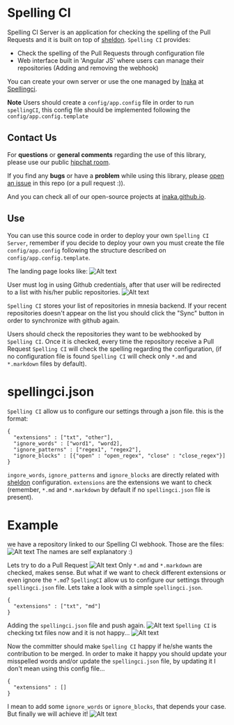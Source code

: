 
# Spelling CI
Spelling CI Server is an application for checking the spelling of the Pull Requests and it is built on top of [sheldon](https://github.com/inaka/sheldon). `Spelling CI` provides:

- Check the spelling of the Pull Requests through configuration file
- Web interface built in 'Angular JS' where users can manage their repositories (Adding and removing the webhook)

You can create your own server or use the one managed by [Inaka](http://www.inaka.net) at [Spellingci](http://spellingci.inakalabs.com/).

**Note** Users should create a `config/app.config` file in order to run `spellingCI`, this config file should be implemented following the `config/app.config.template`

## Contact Us
For **questions** or **general comments** regarding the use of this library,
please use our public [hipchat room](http://inaka.net/hipchat).

If you find any **bugs** or have a **problem** while using this library, please
[open an issue](https://github.com/inaka/spellingci/issues/new) in this repo
(or a pull request :)).

And you can check all of our open-source projects at [inaka.github.io](http://inaka.github.io).

## Use
You can use this source code in order to deploy your own `Spelling CI Server`, remember if you decide to deploy your own you must create the file `config/app.config` following the structure described on `config/app.config.template`.

The landing page looks like:
![Alt text](/assets/img/landing.png?raw=true "Landing Page")

User must log in using Github credentials, after that user will be redirected to a list with his/her public repositories.
![Alt text](/assets/img/list.png?raw=true "Repositories List")

`Spelling CI` stores your list of repositories in mnesia backend. If your recent repositories doesn't appear on the list you should click the "Sync" button in order to synchronize with github again.

Users should check the repositories they want to be webhooked by `Spelling CI`. Once it is checked, every time the repository receive a Pull Request `Spelling CI` will check the spelling regarding the configuration, (if no configuration file is found `Spelling CI` will check only `*.md` and `*.markdown` files by default).

# spellingci.json
`Spelling CI` allow us to configure our settings through a json file. this is the format:
```
{
  "extensions" : ["txt", "other"],
  "ignore_words" : ["word1", "word2],
  "ignore_patterns" : ["regex1", "regex2"],
  "ignore_blocks" : [{"open" : "open_regex", "close" : "close_regex"}]
}
```
`ingore_words`, `ignore_patterns` and `ignore_blocks` are directly related with [sheldon](https://github.com/inaka/sheldon) configuration. `extensions` are the extensions we want to check (remember, `*.md` and `*.markdown` by default if no `spellingci.json` file is present).

# Example
we have a repository linked to our Spelling CI webhook. Those are the files:
![Alt text](/assets/img/files.png?raw=true "Files")
The names are self explanatory :)

Lets try to do a Pull Request
![Alt text](/assets/img/pr1.png?raw=true "Pull Request 1")
Only `*.md` and `*.markdown` are checked, makes sense. But what if we want to check different extensions or even ignore the `*.md`? `SpellingCI` allow us to configure our settings through `spellingci.json` file. Lets take a look with a simple `spellingci.json`.
```
{
  "extensions" : ["txt", "md"]
}
```
Adding the `spellingci.json` file and push again.
![Alt text](/assets/img/pr2.png?raw=true "Pull Request 2")
`Spelling CI` is checking txt files now and it is not happy...
![Alt text](/assets/img/fail.png?raw=true "I am not happy")

Now the committer should make `Spelling CI` happy if he/she wants the contribution to be merged. In order to make it happy you should update your misspelled words and/or update the `spellingci.json` file, by updating it I don't mean using this config file...

```
{
  "extensions" : []
}
```

I mean to add some `ignore_words` or `ignore_blocks`, that depends your case. But finally we will achieve it!
![Alt text](/assets/img/passok.png?raw=true "I am happy now!!")
